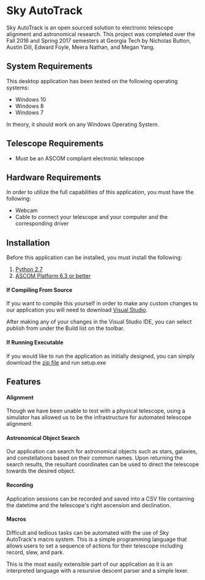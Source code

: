 # Sky AutoTrack

Sky AutoTrack is an open sourced solution to electronic telescope alignment and astronomical research. This project was completed over the Fall 2016 and Spring 2017 semesters at Georgia Tech by Nicholas Button, Austin Dill, Edward Foyle, Meera Nathan, and Megan Yang.

## System Requirements

This desktop application has been tested on the following operating systems:

- Windows 10
- Windows 8
- Windows 7

In theory, it should work on any Windows Operating System.

## Telescope Requirements

- Must be an ASCOM compliant electronic telescope

## Hardware Requirements

In order to utilize the full capabilities of this application, you must have the following:

- Webcam
- Cable to connect your telescope and your computer and the corresponding driver

## Installation

Before this application can be installed, you must install the following:

1. [Python 2.7](https://www.python.org/downloads/release/python-2713/) 
2. [ASCOM Platform 6.3 or better](http://ascom-standards.org/Downloads/Index.htm) 

#### If Compiling From Source

If you want to compile this yourself in order to make any custom changes to our application you will need to download [Visual Studio](https://www.visualstudio.com/downloads/).

After making any of your changes in the Visual Studio IDE, you can select publish from under the Build list on the toolbar.

#### If Running Executable

If you would like to run the application as initially designed, you can simply download the [zip file](Sky_AutoTrack.zip) and run setup.exe

## Features

#### Alignment

Though we have been unable to test with a physical telescope, using a simulator has allowed us to be the infrastructure for automated telescope alignment.

#### Astronomical Object Search

Our application can search for astronomical objects such as stars, galaxies, and constellations based on their common names. Upon returning the search results, the resultant coordinates can be used to direct the telescope towards the desired object.

#### Recording

Application sessions can be recorded and saved into a CSV file containing the datetime and the telescope's right ascension and declination.

#### Macros
Difficult and tedious tasks can be automated with the use of Sky AutoTrack's macro system. This is a simple programming language that allows users to set a sequence of actions for their telescope including record, slew, and park. 

This is the most easily extensible part of our application as it is an interpreted language with a resursive descent parser and a simple lexer. 
